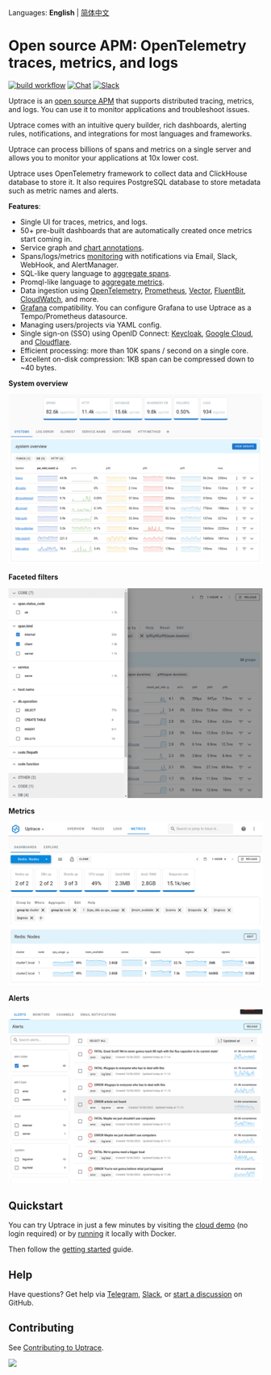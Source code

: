 Languages: **English** | [简体中文](README.zh.md)

# Open source APM: OpenTelemetry traces, metrics, and logs

[![build workflow](https://github.com/uptrace/uptrace/actions/workflows/build-and-test.yml/badge.svg)](https://github.com/uptrace/uptrace/actions)
[![Chat](https://img.shields.io/badge/-telegram-red?color=white&logo=telegram&logoColor=black)](https://t.me/uptrace)
[![Slack](https://img.shields.io/badge/slack-uptrace.svg?logo=slack)](https://join.slack.com/t/uptracedev/shared_invite/zt-1xr19nhom-cEE3QKSVt172JdQLXgXGvw)

Uptrace is an [open source APM](https://uptrace.dev/get/open-source-apm.html) that supports
distributed tracing, metrics, and logs. You can use it to monitor applications and troubleshoot
issues.

Uptrace comes with an intuitive query builder, rich dashboards, alerting rules, notifications, and
integrations for most languages and frameworks.

Uptrace can process billions of spans and metrics on a single server and allows you to monitor your
applications at 10x lower cost.

Uptrace uses OpenTelemetry framework to collect data and ClickHouse database to store it. It also
requires PostgreSQL database to store metadata such as metric names and alerts.

**Features**:

- Single UI for traces, metrics, and logs.
- 50+ pre-built dashboards that are automatically created once metrics start coming in.
- Service graph and [chart annotations](https://uptrace.dev/get/annotations.html).
- Spans/logs/metrics [monitoring](https://uptrace.dev/get/alerting.html) with notifications via
  Email, Slack, WebHook, and AlertManager.
- SQL-like query language to [aggregate spans](https://uptrace.dev/get/querying-spans.html).
- Promql-like language to [aggregate metrics](https://uptrace.dev/get/querying-metrics.html).
- Data ingestion using [OpenTelemetry](https://uptrace.dev/get/ingest/opentelemetry.html),
  [Prometheus](https://uptrace.dev/get/ingest/prometheus.html),
  [Vector](https://uptrace.dev/get/ingest/vector.html),
  [FluentBit](https://uptrace.dev/get/ingest/fluent-bit.html),
  [CloudWatch](https://uptrace.dev/get/ingest/aws-cloudwatch.html), and more.
- [Grafana](https://uptrace.dev/get/grafana.html) compatibility. You can configure Grafana to use
  Uptrace as a Tempo/Prometheus datasource.
- Managing users/projects via YAML config.
- Single sign-on (SSO) using OpenID Connect: [Keycloak](https://uptrace.dev/get/sso/keycloak.html),
  [Google Cloud](https://uptrace.dev/get/sso/google.html), and
  [Cloudflare](https://uptrace.dev/get/sso/cloudflare.html).
- Efficient processing: more than 10K spans / second on a single core.
- Excellent on-disk compression: 1KB span can be compressed down to ~40 bytes.

**System overview**

![System overview](./example/docker/images/home.png)

**Faceted filters**

![Faceted filters](./example/docker/images/facets.png)

**Metrics**

![Metrics](./example/docker/images/metrics.png)

**Alerts**

![Alerts](./example/docker/images/alerts.png)

## Quickstart

You can try Uptrace in just a few minutes by visiting the [cloud demo](https://app.uptrace.dev/play)
(no login required) or by [running](https://github.com/uptrace/uptrace/tree/master/example/docker)
it locally with Docker.

Then follow the [getting started](https://uptrace.dev/get/get-started.html) guide.

## Help

Have questions? Get help via [Telegram](https://t.me/uptrace),
[Slack](https://join.slack.com/t/uptracedev/shared_invite/zt-1xr19nhom-cEE3QKSVt172JdQLXgXGvw), or
[start a discussion](https://github.com/uptrace/uptrace/discussions) on GitHub.

## Contributing

See [Contributing to Uptrace](https://uptrace.dev/get/contributing.html).

<a href="https://github.com/uptrace/uptrace/graphs/contributors">
  <img src="https://contributors-img.web.app/image?repo=uptrace/uptrace" />
</a>
